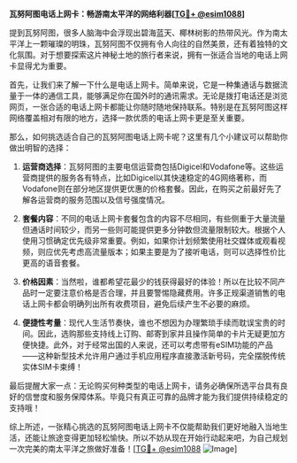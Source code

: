 **瓦努阿图电话上网卡：畅游南太平洋的网络利器[[TG💪+ @esim1088](https://t.me/s/esim1088)]**

提到瓦努阿图，很多人脑海中会浮现出碧海蓝天、椰林树影的热带风光。作为南太平洋上一颗璀璨的明珠，瓦努阿图不仅拥有令人向往的自然美景，还有着独特的文化氛围。对于想要探索这片神秘土地的旅行者来说，拥有一张适合当地的电话上网卡显得尤为重要。

首先，让我们来了解一下什么是电话上网卡。简单来说，它是一种集通话与数据流量于一体的通信工具，能够满足你在国外时的通讯需求。无论是拨打电话还是浏览网页，一张合适的电话上网卡都能让你随时随地保持联系。特别是在瓦努阿图这样网络覆盖相对有限的地方，选择一款优质的电话上网卡更是至关重要。

那么，如何挑选适合自己的瓦努阿图电话上网卡呢？这里有几个小建议可以帮助你做出明智的选择：

1. **运营商选择**：瓦努阿图的主要电信运营商包括Digicel和Vodafone等。这些运营商提供的服务各有特点，比如Digicel以其快速稳定的4G网络著称，而Vodafone则在部分地区提供更优惠的价格套餐。因此，在购买之前最好先了解各运营商的服务范围以及信号强度情况。

2. **套餐内容**：不同的电话上网卡套餐包含的内容不尽相同，有些侧重于大量流量但通话时间较少，而另一些则可能提供更多分钟数但流量限制较大。根据个人使用习惯确定优先级非常重要。例如，如果你计划频繁使用社交媒体或观看视频，则应优先考虑高流量版本；如果主要是为了接听电话，则可以选择性价比更高的语音套餐。

3. **价格因素**：当然啦，谁都希望花最少的钱获得最好的体验！所以在比较不同产品时一定要注意价格是否合理，并且要警惕隐藏费用。许多正规渠道销售的电话上网卡都会明确列出所有收费项目，避免后续产生不必要的麻烦。

4. **便捷性考量**：现代人生活节奏快，谁也不想因为办理繁琐手续而耽误宝贵的时间。因此，选购那些支持线上订购、邮寄到家并且操作简单的卡片无疑更加方便快捷。此外，对于经常出国的人来说，还可以考虑带有eSIM功能的产品——这种新型技术允许用户通过手机应用程序直接激活新号码，完全摆脱传统实体SIM卡束缚！

最后提醒大家一点：无论购买何种类型的电话上网卡，请务必确保所选平台具有良好的信誉度和服务保障体系。毕竟只有真正可靠的品牌才能为我们提供持续稳定的支持哦！

综上所述，一张精心挑选的瓦努阿图电话上网卡不仅能帮助我们更好地融入当地生活，还能让旅途变得更加轻松愉快。所以不妨从现在开始行动起来吧，为自己规划一次完美的南太平洋之旅做好准备！[[TG💪+ @esim1088](https://t.me/s/esim1088) ![Image](https://i.postimg.cc/4NQfJmqS/Snipaste-2025-05-13-00-14-12.png)]